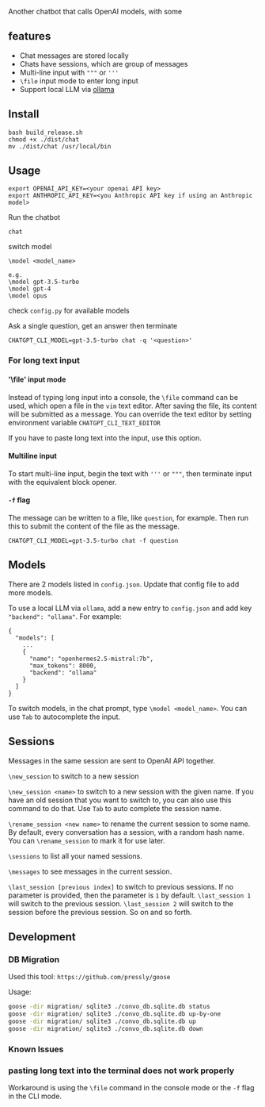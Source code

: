 Another chatbot that calls OpenAI models, with some

## features

- Chat messages are stored locally
- Chats have sessions, which are group of messages
- Multi-line input with `"""` or `'''`
- `\file` input mode to enter long input
- Support local LLM via [ollama](https://github.com/jmorganca/ollama)

## Install
```
bash build_release.sh
chmod +x ./dist/chat
mv ./dist/chat /usr/local/bin
```

## Usage

```
export OPENAI_API_KEY=<your openai API key>
export ANTHROPIC_API_KEY=<you Anthropic API key if using an Anthropic model>
```

Run the chatbot

```
chat
```

switch model

```
\model <model_name>

e.g.
\model gpt-3.5-turbo
\model gpt-4
\model opus
```

check `config.py` for available models

Ask a single question, get an answer then terminate

```
CHATGPT_CLI_MODEL=gpt-3.5-turbo chat -q '<question>'
```

### For long text input

#### '\file' input mode 

Instead of typing long input into a console, the `\file` command can be used, which open a file in the `vim` text editor. After saving the file, its content will be submitted as a message. You can override the text editor by setting environment variable `CHATGPT_CLI_TEXT_EDITOR`

If you have to paste long text into the input, use this option.

#### Multiline input

To start multi-line input, begin the text with `'''` or `"""`, then terminate input with the equivalent block opener.

#### `-f` flag

The message can be written to a file, like `question`, for example. Then run this to submit the content of the file as the message.

```
CHATGPT_CLI_MODEL=gpt-3.5-turbo chat -f question
```

## Models


There are 2 models listed in `config.json`. Update that config file to add more models.

To use a local LLM via `ollama`, add a new entry to `config.json` and add key `"backend": "ollama"`. For example:

```
{
  "models": [
    ...
    {
      "name": "openhermes2.5-mistral:7b",
      "max_tokens": 8000,
      "backend": "ollama"
    }
  ]
}
```


To switch models, in the chat prompt, type `\model <model_name>`. You can use `Tab` to autocomplete the input.


## Sessions

Messages in the same session are sent to OpenAI API together.

`\new_session` to switch to a new session

`\new_session <name>` to switch to a new session with the given name. If you have an old session that you want to switch to, you can also use this command to do that. Use `Tab` to auto complete the session name.

`\rename_session <new name>` to rename the current session to some name. By default, every conversation has a session, with a random hash name. You can `\rename_session` to mark it for use later.

`\sessions` to list all your named sessions.

`\messages` to see messages in the current session.

`\last_session [previous index]` to switch to previous sessions. If no parameter is provided, then the parameter is `1` by default. `\last_session 1` will switch to the previous session. `\last_session 2` will switch to the session before the previous session. So on and so forth.

## Development

### DB Migration

Used this tool: `https://github.com/pressly/goose`

Usage:

```bash
goose -dir migration/ sqlite3 ./convo_db.sqlite.db status
goose -dir migration/ sqlite3 ./convo_db.sqlite.db up-by-one
goose -dir migration/ sqlite3 ./convo_db.sqlite.db up
goose -dir migration/ sqlite3 ./convo_db.sqlite.db down
```

### Known Issues

### pasting long text into the terminal does not work properly

Workaround is using the `\file` command in the console mode or the `-f` flag in the CLI mode.
